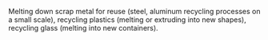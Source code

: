Melting down scrap metal for reuse (steel, aluminum recycling processes on a small scale), recycling plastics (melting or extruding into new shapes), recycling glass (melting into new containers).
